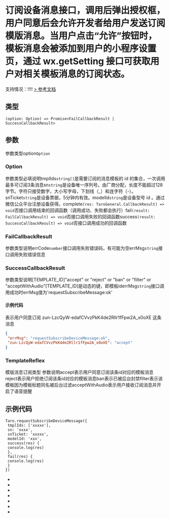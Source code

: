 # 订阅设备消息接口，调用后弹出授权框，用户同意后会允许开发者给用户发送订阅模版消息。当用户点击“允许”按钮时，模板消息会被添加到用户的小程序设置页，通过 wx.getSetting 接口可获取用户对相关模板消息的订阅状态。
支持情况：!!!!
[> 参考文档
](https://developers.weixin.qq.com/miniprogram/dev/api/open-api/subscribe-message/wx.requestSubscribeDeviceMessage.html)
## 类型[​](requestSubscribeDeviceMessage.html#类型)
```tsx
(option: Option) => Promise<FailCallbackResult | SuccessCallbackResult>
```

## 参数[​](requestSubscribeDeviceMessage.html#参数)
参数类型option`Option`
### Option[​](requestSubscribeDeviceMessage.html#option)
参数类型必填说明tmplIds`string[]`是需要订阅的消息模板的 id 的集合，一次调用最多可订阅3条消息sn`string`是设备唯一序列号。由厂商分配，长度不能超过128字节。字符只接受数字，大小写字母，下划线（_）和连字符（-）。snTicket`string`是设备票据，5分钟内有效。modelId`string`是设备型号 id 。通过微信公众平台注册设备获得。complete`(res: TaroGeneral.CallbackResult) => void`否接口调用结束的回调函数（调用成功、失败都会执行）fail`(result: FailCallbackResult) => void`否接口调用失败的回调函数success`(result: SuccessCallbackResult) => void`否接口调用成功的回调函数
### FailCallbackResult[​](requestSubscribeDeviceMessage.html#failcallbackresult)
参数类型说明errCode`number`接口调用失败错误码，有可能为空errMsg`string`接口调用失败错误信息
### SuccessCallbackResult[​](requestSubscribeDeviceMessage.html#successcallbackresult)
参数类型说明[TEMPLATE_ID]"accept" or "reject" or "ban" or "filter" or "acceptWithAudio"[TEMPLATE_ID]是动态的键，即模板iderrMsg`string`接口调用成功时errMsg值为'requestSubscribeMessage:ok'
#### 示例代码[​](requestSubscribeDeviceMessage.html#示例代码)
表示用户同意订阅 zun-LzcQyW-edafCVvzPkK4de2Rllr1fFpw2A_x0oXE 这条消息
```json
{
 "errMsg": "requestSubscribeDeviceMessage:ok",
 "zun-LzcQyW-edafCVvzPkK4de2Rllr1fFpw2A_x0oXE": "accept"
}
```

### TemplateReflex[​](requestSubscribeDeviceMessage.html#templatereflex)
模版消息订阅类型
参数说明accept表示用户同意订阅该条id对应的模板消息reject表示用户拒绝订阅该条id对应的模板消息ban表示已被后台封禁filter表示该模板因为模板标题同名被后台过滤acceptWithAudio表示用户接收订阅消息并开启了语音提醒
## 示例代码[​](requestSubscribeDeviceMessage.html#示例代码-1)
```tsx
Taro.requestSubscribeDeviceMessage({
 tmplIds: ['xxxxx'],
 sn: 'xxxx',
 snTicket: 'xxxxx',
 modelId: 'xxx',
 success(res) {
 console.log(res)
 },
 fail(res) {
 console.log(res)
 }
})
```

- 
- 

- 
- 
- 
- 

-
